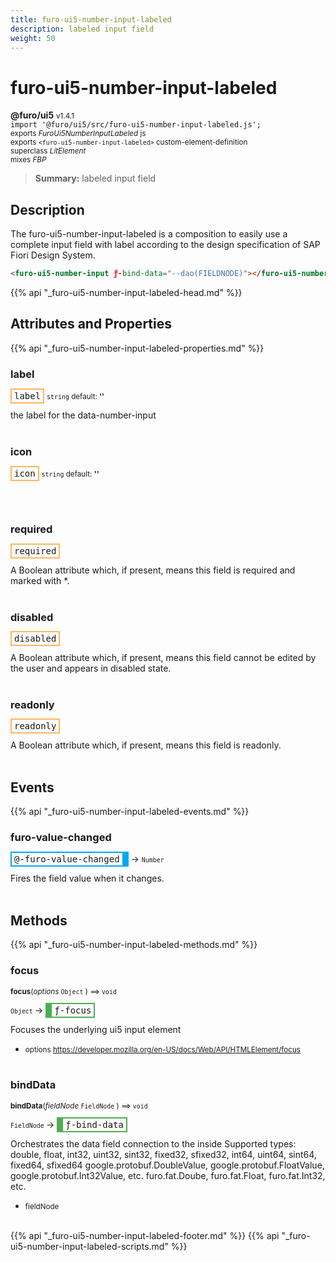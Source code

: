 ```yaml
---
title: furo-ui5-number-input-labeled
description: labeled input field
weight: 50
---
```


# furo-ui5-number-input-labeled
**@furo/ui5** <small>v1.4.1</small>
<br>`import '@furo/ui5/src/furo-ui5-number-input-labeled.js';`<small>
<br>exports *FuroUi5NumberInputLabeled* js
<br>exports `<furo-ui5-number-input-labeled>` custom-element-definition
<br>superclass *LitElement*
<br> mixes *FBP*</small>

> **Summary:** labeled input field

## Description

The furo-ui5-number-input-labeled is a composition to easily use a complete input field with label according
to the design specification of SAP Fiori Design System.

```html
<furo-ui5-number-input ƒ-bind-data="--dao(FIELDNODE)"></furo-ui5-number-input>
```

{{% api "_furo-ui5-number-input-labeled-head.md" %}}

## Attributes and Properties
{{% api "_furo-ui5-number-input-labeled-properties.md" %}}






### **label**

<span  style="border-width:2px; border-style: solid;border-color:  rgb(255, 182, 91);font-family:monospace; padding:2px 4px;">label</span>
<small>`string` default: **&#39;&#39;**</small>

the label for the data-number-input
<br><br>

### **icon**

<span  style="border-width:2px; border-style: solid;border-color:  rgb(255, 182, 91);font-family:monospace; padding:2px 4px;">icon</span>
<small>`string` default: **&#39;&#39;**</small>


<br><br>

### **required**

<span  style="border-width:2px; border-style: solid;border-color:  rgb(255, 182, 91);font-family:monospace; padding:2px 4px;">required</span>
</small>

A Boolean attribute which, if present, means this field is required and marked with *.
<br><br>

### **disabled**

<span  style="border-width:2px; border-style: solid;border-color:  rgb(255, 182, 91);font-family:monospace; padding:2px 4px;">disabled</span>
</small>

A Boolean attribute which, if present, means this field cannot be edited by the user and
appears in disabled state.
<br><br>

### **readonly**

<span  style="border-width:2px; border-style: solid;border-color:  rgb(255, 182, 91);font-family:monospace; padding:2px 4px;">readonly</span>
</small>

A Boolean attribute which, if present, means this field is readonly.
<br><br>
## Events
{{% api "_furo-ui5-number-input-labeled-events.md" %}}

### **furo-value-changed**
<span  style="border-width:2px 10px 2px 2px; border-style: solid;border-color:  rgb(2, 168, 244);font-family:monospace; padding:2px 4px;">@-furo-value-changed</span>
→ <small>`Number`</small>

Fires the field value when it changes.
<br><br>

## Methods
{{% api "_furo-ui5-number-input-labeled-methods.md" %}}


### **focus**
<small>**focus**(*options* `Object` ) ⟹ `void`</small>

<small>`Object` </small> →
<span  style="border-width:2px 2px 2px 10px; border-style: solid;border-color:  rgb(76, 175, 80);font-family:monospace; padding:2px 4px;">ƒ-focus</span>

Focuses the underlying ui5 input element

- <small>options https://developer.mozilla.org/en-US/docs/Web/API/HTMLElement/focus</small>
<br><br>


### **bindData**
<small>**bindData**(*fieldNode* `FieldNode` ) ⟹ `void`</small>

<small>`FieldNode` </small> →
<span  style="border-width:2px 2px 2px 10px; border-style: solid;border-color:  rgb(76, 175, 80);font-family:monospace; padding:2px 4px;">ƒ-bind-data</span>

Orchestrates the data field connection to the inside
Supported types:
double, float, int32, uint32, sint32, fixed32, sfixed32, int64, uint64, sint64, fixed64, sfixed64
google.protobuf.DoubleValue, google.protobuf.FloatValue, google.protobuf.Int32Value, etc.
furo.fat.Doube, furo.fat.Float, furo.fat.Int32, etc.

- <small>fieldNode </small>
<br><br>









{{% api "_furo-ui5-number-input-labeled-footer.md" %}}
{{% api "_furo-ui5-number-input-labeled-scripts.md" %}}
